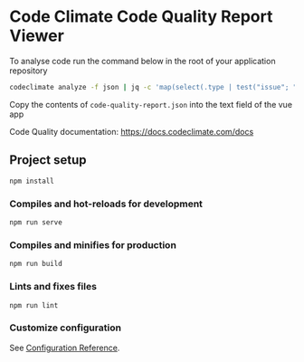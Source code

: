 # Code Climate Code Quality Report Viewer

To analyse code run the command below in the root of your application repository

```sh
codeclimate analyze -f json | jq -c 'map(select(.type | test("issue"; "i")))' > code-quality-report.json
```

Copy the contents of `code-quality-report.json` into the text field of the vue app

Code Quality documentation: https://docs.codeclimate.com/docs

## Project setup
```
npm install
```

### Compiles and hot-reloads for development
```
npm run serve
```

### Compiles and minifies for production
```
npm run build
```

### Lints and fixes files
```
npm run lint
```

### Customize configuration
See [Configuration Reference](https://cli.vuejs.org/config/).
